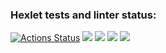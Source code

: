 ### Hexlet tests and linter status:
[![Actions Status](https://github.com/greenboxer1/frontend-project-44/workflows/hexlet-check/badge.svg)](https://github.com/greenboxer1/frontend-project-44/actions)
<a href="https://codeclimate.com/github/greenboxer1/frontend-project-44/maintainability"><img src="https://api.codeclimate.com/v1/badges/9602640f883955ae47b2/maintainability" /></a>
<a href="https://asciinema.org/a/jSklpOhtsDPqQ013m1x71nnny?autoplay=1" target="_blank"><img src="https://asciinema.org/a/jSklpOhtsDPqQ013m1x71nnny.svg" /></a>
<a href="https://asciinema.org/a/DKbHjLb7PXDtwcAXLnghJknSS?autoplay=1" target="_blank"><img src="https://asciinema.org/a/DKbHjLb7PXDtwcAXLnghJknSS.svg" /></a>
<a href="https://asciinema.org/a/xs3rWejl9V7xwOolHRScYzp2a?autoplay=1" target="_blank"><img src="https://asciinema.org/a/xs3rWejl9V7xwOolHRScYzp2a.svg" /></a>